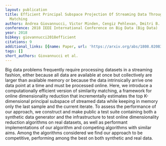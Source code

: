```yaml
---
layout: publication
title: Efficient Principal Subspace Projection Of Streaming Data Through Fast Similarity
  Matching
authors: Andrea Giovannucci, Victor Minden, Cengiz Pehlevan, Dmitri B. Chklovskii
conference: 2018 IEEE International Conference on Big Data (Big Data)
year: 2018
bibkey: giovannucci2018efficient
citations: 9
additional_links: [{name: Paper, url: 'https://arxiv.org/abs/1808.02083'}]
tags: []
short_authors: Giovannucci et al.
---
```

Big data problems frequently require processing datasets in a streaming
fashion, either because all data are available at once but collectively are
larger than available memory or because the data intrinsically arrive one data
point at a time and must be processed online. Here, we introduce a
computationally efficient version of similarity matching, a framework for
online dimensionality reduction that incrementally estimates the top
K-dimensional principal subspace of streamed data while keeping in memory only
the last sample and the current iterate. To assess the performance of our
approach, we construct and make public a test suite containing both a synthetic
data generator and the infrastructure to test online dimensionality reduction
algorithms on real datasets, as well as performant implementations of our
algorithm and competing algorithms with similar aims. Among the algorithms
considered we find our approach to be competitive, performing among the best on
both synthetic and real data.